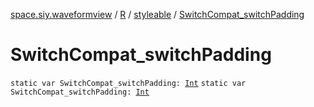 [space.siy.waveformview](../../index.md) / [R](../index.md) / [styleable](index.md) / [SwitchCompat_switchPadding](./-switch-compat_switch-padding.md)

# SwitchCompat_switchPadding

`static var SwitchCompat_switchPadding: `[`Int`](https://kotlinlang.org/api/latest/jvm/stdlib/kotlin/-int/index.html)
`static var SwitchCompat_switchPadding: `[`Int`](https://kotlinlang.org/api/latest/jvm/stdlib/kotlin/-int/index.html)